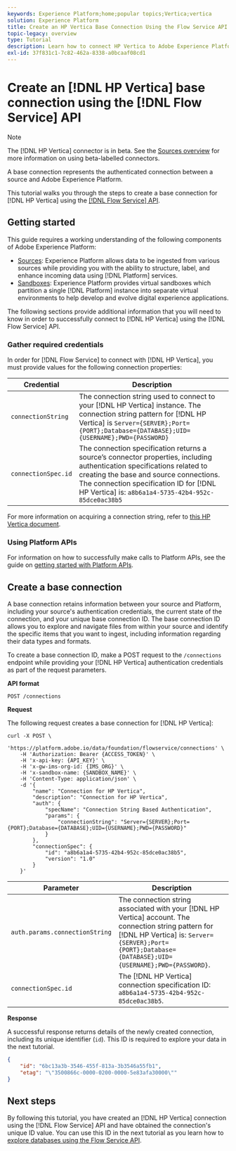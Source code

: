 ```yaml
---
keywords: Experience Platform;home;popular topics;Vertica;vertica
solution: Experience Platform
title: Create an HP Vertica Base Connection Using the Flow Service API
topic-legacy: overview
type: Tutorial
description: Learn how to connect HP Vertica to Adobe Experience Platform using the Flow Service API.
exl-id: 37f831c1-7c82-462a-8338-a0bcaaf08cd1
---
```

# Create an [!DNL HP Vertica] base connection using the [!DNL Flow Service] API

>[!NOTE]
>
>The [!DNL HP Vertica] connector is in beta. See the [Sources overview](../../../../home.md#terms-and-conditions) for more information on using beta-labelled connectors.

A base connection represents the authenticated connection between a source and Adobe Experience Platform.

This tutorial walks you through the steps to create a base connection for [!DNL HP Vertica] using the [[!DNL Flow Service] API](https://www.adobe.io/experience-platform-apis/references/flow-service/).

## Getting started

This guide requires a working understanding of the following components of Adobe Experience Platform:

* [Sources](../../../../home.md): Experience Platform allows data to be ingested from various sources while providing you with the ability to structure, label, and enhance incoming data using [!DNL Platform] services.
* [Sandboxes](../../../../../sandboxes/home.md): Experience Platform provides virtual sandboxes which partition a single [!DNL Platform] instance into separate virtual environments to help develop and evolve digital experience applications.

The following sections provide additional information that you will need to know in order to successfully connect to [!DNL HP Vertica] using the [!DNL Flow Service] API.

### Gather required credentials

In order for [!DNL Flow Service] to connect with [!DNL HP Vertica], you must provide values for the following connection properties:

| Credential | Description |
| ---------- | ----------- |
| `connectionString` | The connection string used to connect to your [!DNL HP Vertica] instance. The connection string pattern for [!DNL HP Vertica] is `Server={SERVER};Port={PORT};Database={DATABASE};UID={USERNAME};PWD={PASSWORD}` |
| `connectionSpec.id` | The connection specification returns a source’s connector properties, including authentication specifications related to creating the base and source connections. The connection specification ID for [!DNL HP Vertica] is: `a8b6a1a4-5735-42b4-952c-85dce0ac38b5` |

For more information on acquiring a connection string, refer to [this HP Vertica document](https://www.vertica.com/docs/9.2.x/HTML/Content/Authoring/ConnectingToVertica/ClientJDBC/CreatingAndConfiguringAConnection.htm).

### Using Platform APIs

For information on how to successfully make calls to Platform APIs, see the guide on [getting started with Platform APIs](../../../../../landing/api-guide.md).

## Create a base connection

A base connection retains information between your source and Platform, including your source's authentication credentials, the current state of the connection, and your unique base connection ID. The base connection ID allows you to explore and navigate files from within your source and identify the specific items that you want to ingest, including information regarding their data types and formats.

To create a base connection ID, make a POST request to the `/connections` endpoint while providing your [!DNL HP Vertica] authentication credentials as part of the request parameters.

**API format**

```https
POST /connections
```

**Request**

The following request creates a base connection for [!DNL HP Vertica]:


```shell
curl -X POST \
    'https://platform.adobe.io/data/foundation/flowservice/connections' \
    -H 'Authorization: Bearer {ACCESS_TOKEN}' \
    -H 'x-api-key: {API_KEY}' \
    -H 'x-gw-ims-org-id: {IMS_ORG}' \
    -H 'x-sandbox-name: {SANDBOX_NAME}' \
    -H 'Content-Type: application/json' \
    -d '{
        "name": "Connection for HP Vertica",
        "description": "Connection for HP Vertica",
        "auth": {
            "specName": "Connection String Based Authentication",
            "params": {
                "connectionString": "Server={SERVER};Port={PORT};Database={DATABASE};UID={USERNAME};PWD={PASSWORD}"
            }
        },
        "connectionSpec": {
            "id": "a8b6a1a4-5735-42b4-952c-85dce0ac38b5",
            "version": "1.0"
        }
    }'
```

| Parameter | Description |
| --------- | ----------- |
| `auth.params.connectionString` | The connection string associated with your [!DNL HP Vertica] account. The connection string pattern for [!DNL HP Vertica] is: `Server={SERVER};Port={PORT};Database={DATABASE};UID={USERNAME};PWD={PASSWORD}`. |
| `connectionSpec.id` | The [!DNL HP Vertica] connection specification ID: `a8b6a1a4-5735-42b4-952c-85dce0ac38b5`. |

**Response**

A successful response returns details of the newly created connection, including its unique identifier (`id`). This ID is required to explore your data in the next tutorial.

```json
{
    "id": "6bc13a3b-3546-455f-813a-3b3546a55fb1",
    "etag": "\"3500866c-0000-0200-0000-5e83afa30000\""
}
```

## Next steps

By following this tutorial, you have created an [!DNL HP Vertica] connection using the [!DNL Flow Service] API and have obtained the connection's unique ID value. You can use this ID in the next tutorial as you learn how to [explore databases using the Flow Service API](../../explore/database-nosql.md).
